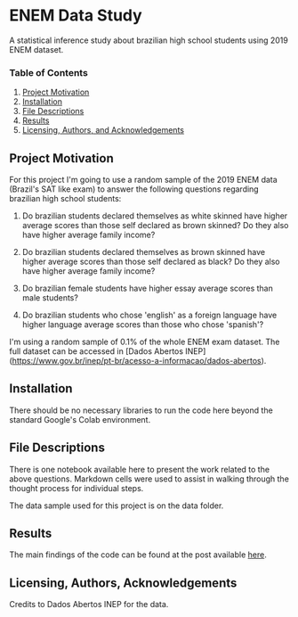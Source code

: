 # ENEM Data Study

A statistical inference study about brazilian high school students using 2019 ENEM dataset.

### Table of Contents

1. [Project Motivation](#motivation)
2. [Installation](#installation)
3. [File Descriptions](#files)
4. [Results](#results)
5. [Licensing, Authors, and Acknowledgements](#licensing)

## Project Motivation<a name="motivation"></a>

For this project I'm going to use a random sample of the 2019 ENEM data (Brazil's SAT like exam) to answer the following questions regarding brazilian high school students:

1. Do brazilian students declared themselves as white skinned have higher average scores than those self declared as brown skinned? Do they also have higher average family income?

2. Do brazilian students declared themselves as brown skinned have higher average scores than those self declared as black? Do they also have higher average family income?

3. Do brazilian female students have higher essay average scores than male students?

4. Do brazilian students who chose 'english' as a foreign language have higher language average scores than those who chose 'spanish'? 

I'm using a random sample of 0.1% of the whole ENEM exam dataset. The full dataset can be accessed in [Dados Abertos INEP] (https://www.gov.br/inep/pt-br/acesso-a-informacao/dados-abertos).

## Installation <a name="installation"></a>

There should be no necessary libraries to run the code here beyond the standard Google's Colab environment. 


## File Descriptions <a name="files"></a>

There is one notebook available here to present the work related to the above questions. Markdown cells were used to assist in walking through the thought process for individual steps.

The data sample used for this project is on the data folder.

## Results<a name="results"></a>

The main findings of the code can be found at the post available [here](https://www.google.com).

## Licensing, Authors, Acknowledgements<a name="licensing"></a>

Credits to Dados Abertos INEP for the data.
